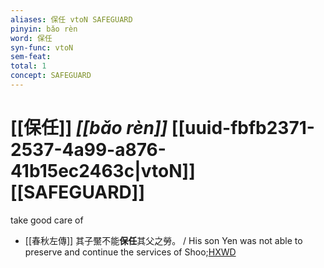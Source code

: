 ```yaml
---
aliases: 保任 vtoN SAFEGUARD
pinyin: bǎo rèn
word: 保任
syn-func: vtoN
sem-feat: 
total: 1
concept: SAFEGUARD 
---
```

# [[保任]] *[[bǎo rèn]]*  [[uuid-fbfb2371-2537-4a99-a876-41b15ec2463c|vtoN]] [[SAFEGUARD]]
take good care of
 - [[春秋左傳]] 其子黶不能**保任**其父之勞。 / His son Yen was not able to preserve and continue the services of Shoo;[HXWD](https://hxwd.org/textview.html?location=KR1e0001_tls_009-493a.14)